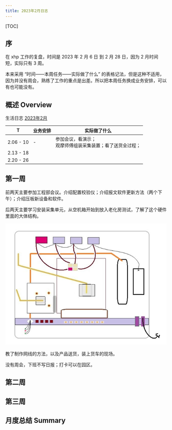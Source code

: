 ```yaml
---
title: 2023年2月日志
---
```


[TOC]

## 序

在 xhp 工作的复盘，时间是 2023 年 2 月 6 日 到 2 月 28 日，因为 2 月时间短，实际只有 3 周。

本来采用 “时间——本周任务——实际做了什么” 的表格记法，但是这种不适用，因为并没有周会，熟练了工作的重点是出差。所以把本周任务换成业务安排，可以有也可能没有。

## 概述 Overview

生活日志 [2023年2月](https://ae85.gitee.io/update/journal/202202xhp)

|     T     | 业务安排 | 实际做了什么                                                 |
| :-------: | -------- | ------------------------------------------------------------ |
| 2.06 - 10 | -        | 参加会议，看演示；<br>观摩师傅组装采集装置；看了送货全过程； |
| 2.13 - 18 |          |                                                              |
| 2.20 - 26 |          |                                                              |

## 第一周

前两天主要参加工程部会议。介绍配置校验仪；介绍报文软件更新方法（两个下午）；介绍压板新设备和软件。

后两天主要学习安装采集单元，从空机箱开始到放入老化房测试，了解了这个硬件里面的大体结构。

![](./assets/stru_mcu.jpg)

教了制作网线的方法，以及产品送货，装上货车的现场。

没有周会，下班不写日报；打卡可以在园区。

## 第二周



## 第三周





## 月度总结 Summary

